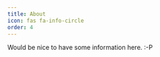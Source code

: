 ```yaml
---
title: About
icon: fas fa-info-circle
order: 4
---
```


Would be nice to have some information here. :-P
